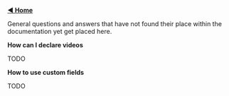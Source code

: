 [**◀ Home**](./)


General questions and answers that have not found their place within the documentation yet get placed here.

**How can I declare videos**

TODO

**How to use custom fields**

TODO

